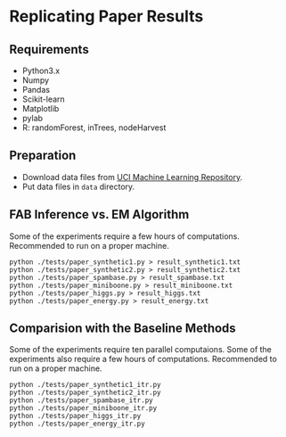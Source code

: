 # Replicating Paper Results

## Requirements

* Python3.x
* Numpy
* Pandas
* Scikit-learn
* Matplotlib
* pylab
* R: randomForest, inTrees, nodeHarvest

## Preparation

* Download data files from [UCI Machine Learning Repository](http://archive.ics.uci.edu/ml/).
* Put data files in ``data`` directory.

## FAB Inference vs. EM Algorithm

Some of the experiments require a few hours of computations.
Recommended to run on a proper machine.

```
python ./tests/paper_synthetic1.py > result_synthetic1.txt
python ./tests/paper_synthetic2.py > result_synthetic2.txt
python ./tests/paper_spambase.py > result_spambase.txt
python ./tests/paper_miniboone.py > result_miniboone.txt
python ./tests/paper_higgs.py > result_higgs.txt
python ./tests/paper_energy.py > result_energy.txt
```

## Comparision with the Baseline Methods

Some of the experiments require ten parallel computaions.
Some of the experiments also require a few hours of computations.
Recommended to run on a proper machine.

```
python ./tests/paper_synthetic1_itr.py
python ./tests/paper_synthetic2_itr.py
python ./tests/paper_spambase_itr.py
python ./tests/paper_miniboone_itr.py
python ./tests/paper_higgs_itr.py
python ./tests/paper_energy_itr.py
```
